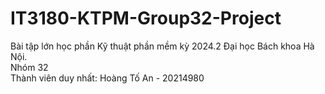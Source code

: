 # IT3180-KTPM-Group32-Project
Bài tập lớn học phần Kỹ thuật phần mềm kỳ 2024.2 Đại học Bách khoa Hà Nội.\
Nhóm 32\
Thành viên duy nhất: Hoàng Tố An - 20214980
